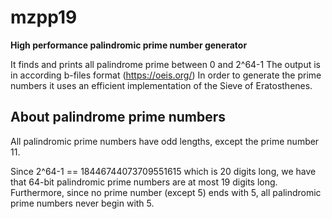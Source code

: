 # mzpp19
**High performance palindromic prime number generator**

It finds and prints all palindrome prime between 0 and 2^64-1
The output is in according b-files format (https://oeis.org/)
In order to generate the prime numbers it uses an efficient implementation of the Sieve of Eratosthenes.

## About palindrome prime numbers
All palindromic prime numbers have odd lengths, except the prime number 11.

Since 2^64-1 == 18446744073709551615 which is 20 digits long, we have that 64-bit palindromic prime numbers are at most 19 digits long.
Furthermore, since no prime number (except 5) ends with 5, all palindromic prime numbers never begin with 5.
